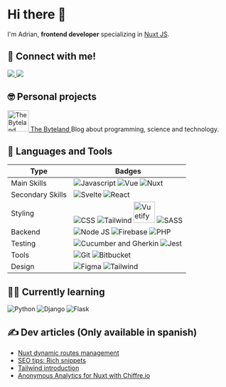 # Hi there 👋
<p>I'm Adrian, <strong>frontend developer</strong> specializing in <a href="https://nuxt.com/">Nuxt JS</a>.

## 🤝 Connect with me!

<p>
  <a href="https://www.linkedin.com/in/adrian-jimenez-dev" target="_blank" rel="noreferrer" title="Linkedin profile">
    <picture>
      <source media="(prefers-color-scheme: dark)" srcset="https://skillicons.dev/icons?i=linkedin&theme=dark" />
      <source media="(prefers-color-scheme: light)" srcset="https://skillicons.dev/icons?i=linkedin&theme=light" />
      <img src="https://skillicons.dev/icons?i=linkedin&theme=dark" />
    </picture>
  </a>
  <a href="https://stackoverflow.com/users/16634183/thebyteland" target="_blank" rel="noreferrer" title="Stack overflow profile">
    <picture>
      <source media="(prefers-color-scheme: dark)" srcset="https://skillicons.dev/icons?i=stackoverflow&theme=dark" />
      <source media="(prefers-color-scheme: light)" srcset="https://skillicons.dev/icons?i=stackoverflow&theme=light" />
      <img src="https://skillicons.dev/icons?i=stackoverflow&theme=dark" />
    </picture>
  </a>
</p>

## 🤓 Personal projects

<p align="left">
  <a href="https://thebyteland.com" target="_blank">
    <img src="https://thebyteland.com/icon.png" width="48" alt="The Byteland website logo" />
    <span>The Byteland</span>
  </a>
  <span>Blog about programming, science and technology.</span>
</p>

## 🧰 Languages and Tools

| Type | Badges |
| -- | -- |
| Main Skills | <img src="https://skillicons.dev/icons?i=javascript&theme=dark" title="Javascript" /> <img src="https://skillicons.dev/icons?i=vue&theme=dark" title="Vue" /> <img src="https://skillicons.dev/icons?i=nuxt&theme=dark" title="Nuxt" /> |
| Secondary Skills | <img src="https://skillicons.dev/icons?i=svelte&theme=dark" title="Svelte" /> <img src="https://skillicons.dev/icons?i=react&theme=dark" title="React" /> |
| Styling | <img src="https://skillicons.dev/icons?i=css&theme=dark" title="CSS" /> <img src="https://skillicons.dev/icons?i=tailwind&theme=dark" title="Tailwind" /> <img src="https://cdn.vuetifyjs.com/docs/images/logos/vuetify-logo-v3-slim-light.svg" title="Vuetify" width="48" /> <img src="https://skillicons.dev/icons?i=sass&theme=dark" title="SASS" /> |
| Backend | <img src="https://skillicons.dev/icons?i=nodejs&theme=dark" title="Node JS" /> <img src="https://skillicons.dev/icons?i=firebase&theme=dark" title="Firebase" /> <img src="https://skillicons.dev/icons?i=php&theme=dark" title="PHP" /> |
| Testing | <img src="https://skillicons.dev/icons?i=gherkin&theme=dark" title="Cucumber and Gherkin" /> <img src="https://skillicons.dev/icons?i=jest&theme=dark" title="Jest" /> |
| Tools | <img src="https://skillicons.dev/icons?i=git&theme=dark" title="Git" /> <img src="https://skillicons.dev/icons?i=bitbucket&theme=dark" title="Bitbucket" /> |
| Design | <img src="https://skillicons.dev/icons?i=figma&theme=dark" title="Figma" /> <img src="https://skillicons.dev/icons?i=sketch&theme=dark" title="Tailwind" /> |


## 👨‍🎓 Currently learning

<p>
  <picture>
    <source media="(prefers-color-scheme: dark)" srcset="https://skillicons.dev/icons?i=python&theme=dark" />
    <source media="(prefers-color-scheme: light)" srcset="https://skillicons.dev/icons?i=python&theme=light" />
    <img src="https://skillicons.dev/icons?i=python&theme=dark" title="Python" />
  </picture>
  <picture>
    <source media="(prefers-color-scheme: dark)" srcset="https://skillicons.dev/icons?i=django&theme=dark" />
    <source media="(prefers-color-scheme: light)" srcset="https://skillicons.dev/icons?i=django&theme=light" />
    <img src="https://skillicons.dev/icons?i=django&theme=dark" title="Django" />
  </picture>
  <picture>
    <source media="(prefers-color-scheme: dark)" srcset="https://skillicons.dev/icons?i=flask&theme=dark" />
    <source media="(prefers-color-scheme: light)" srcset="https://skillicons.dev/icons?i=flask&theme=light" />
    <img src="https://skillicons.dev/icons?i=flask&theme=dark" title="Flask" />
  </picture>
</p>


## ✍️ Dev articles (Only available in spanish)

<ul>
  <li>
    <a href="https://thebyteland.com/blog/gestionar-rutas-dinamicas-nuxt" target="_blank">
      Nuxt dynamic routes management
    </a>
  </li>
  <li>
    <a href="https://thebyteland.com/blog/optimiza-tu-web-con-resultados-enriquecidos" target="_blank">
      SEO tips: Rich snippets
    </a>
  </li>
  <li>
    <a href="https://thebyteland.com/blog/tailwind-tu-nueva-libreria-de-css-favorita" target="_blank">
      Tailwind introduction
    </a>
  </li>
  <li>
    <a href="https://thebyteland.com/blog/analiticas-web-anonimas-en-tu-proyecto-con-nuxt" target="_blank">
      Anonymous Analytics for Nuxt with Chiffre.io
    </a>
  </li>
</ul>

